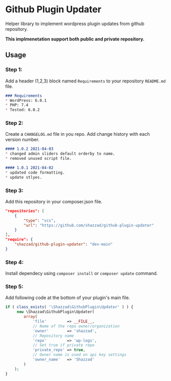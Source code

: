 # Github Plugin Updater
Helper library to implement wordpress plugin updates from github repository.

**This implmenetation support both public and private repository.**

## Usage

### Step 1:
Add a header (1,2,3) block named `Requirements` to your repository `README.md` file.
```md
### Requirements
* WordPress: 6.0.1
* PHP: 7.4
* Tested: 6.0.2
```

### Step 2:
Create a `CHANGELOG.md` file in you repo. Add change history with each version number.
```md
#### 1.0.2 2021-04-03
* changed admin sliders default orderby to name.
* removed unused script file.

#### 1.0.1 2021-04-02
* updated code formatting.
* update stlyes.
```

### Step 3:
Add this repository in your composer.json file.
```json
"repositories": [
    {
        "type": "vcs",
        "url": "https://github.com/shazzad/github-plugin-updater"
    }
],
"require": {
    "shazzad/github-plugin-updater": "dev-main"
}
```

### Step 4:
Install dependecy using `composer install` or `composer update` command.

### Step 5:
Add following code at the bottom of your plugin's main file.
```php
if ( class_exists( '\Shazzad\GithubPlugin\Updater' ) ) {
     new \Shazzad\GithubPlugin\Updater( 
        array(
            'file'         => __FILE__,
            // Name of the repo owner/organization
            'owner'        => 'shazzad', 
            // Repository name
            'repo'         => 'wp-logs',
            // Set true if private repo
            'private_repo' => true,
            // Owner name is used on api key settings
            'owner_name'   => 'Shazzad'
        )
    );
}
```